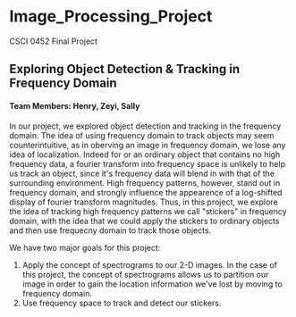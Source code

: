 # Image_Processing_Project
CSCI 0452 Final Project

## Exploring Object Detection & Tracking in Frequency Domain
#### Team Members: Henry, Zeyi, Sally


In our project, we explored object detection and tracking in the frequency domain. The idea of using frequency domain to track objects may seem counterintuitive, as in oberving an image in frequency domain, we lose any idea of localization. Indeed for or an ordinary object that contains no high frequency data, a fourier transform into frequency space is unlikely to help us track an object, since it's frequency data will blend in with that of the surrounding environment. High frequency patterns, however, stand out in frequency domain, and strongly influence the appearence of a log-shifted display of fourier transform magnitudes. Thus, in this project, we explore the idea of tracking high frequency patterns we call "stickers" in frequency domain, with the idea that we could apply the stickers to ordinary objects and then use frequecny domain to track those objects.


We have two major goals for this project:

1. Apply the concept of spectrograms to our 2-D images. In the case of this project, the concept of spectrograms allows us to partition our image in order to gain the location information we've lost by moving to frequency domain.
2. Use frequency space to track and detect our stickers.